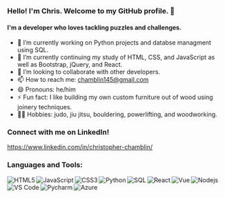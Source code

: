 ### Hello! I'm Chris. Welcome to my GitHub profile. 👋

#### I'm a developer who loves tackling puzzles and challenges. 

- 🔭 I’m currently working on Python projects and databse managment using SQL.
- 🌱 I’m currently continuing my study of HTML, CSS, and JavaScript as well as Bootstrap, jQuery, and React.
- 👯 I’m looking to collaborate with other developers.
- 📫 How to reach me: chamblin145@gmail.com
- 😄 Pronouns: he/him
- ⚡ Fun fact: I like building my own custom furniture out of wood using joinery techniques. 
- 🧗‍♂️ Hobbies: judo, jiu jitsu, bouldering, powerlifting, and woodworking.

### Connect with me on LinkedIn!

https://www.linkedin.com/in/christopher-chamblin/

### Languages and Tools:
<img align="left" alt="HTML5" src="https://img.icons8.com/color/48/000000/html-5--v1.png"/>
<img align="left" alt="JavaScript" src="https://img.icons8.com/color/48/000000/javascript--v1.png"/>
<img align="left" alt="CSS3" src="https://img.icons8.com/color/48/000000/css3.png"/>
<img align="left" alt="Python" src="https://img.icons8.com/color/48/000000/python--v1.png"/>
<img align="left" alt="SQL" src="https://img.icons8.com/color/48/000000/sql.png"/>
<img align="left" alt="React" src="https://img.icons8.com/ultraviolet/40/000000/react--v1.png"/>
<img align="left" alt="Vue" src="https://img.icons8.com/color/48/000000/vue-js.png"/>
<img align="left" alt="Nodejs" src="https://img.icons8.com/color/48/000000/nodejs.png"/>
<img align="left" alt="VS Code" src="https://img.icons8.com/color/48/000000/visual-studio-code-2019.png"/>
<img align="left" alt="Pycharm" src="https://img.icons8.com/color/48/000000/pycharm.png"/>
<img align="left" alt="Azure" src="https://img.icons8.com/color/48/000000/azure-1.png"/>
